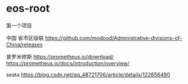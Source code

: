 # eos-root
第一个项目

中国 省市区级联
https://github.com/modood/Administrative-divisions-of-China/releases

普罗米修斯
https://prometheus.io/download/
https://prometheus.io/docs/introduction/overview/

seata
https://blog.csdn.net/qq_48721706/article/details/122656490
